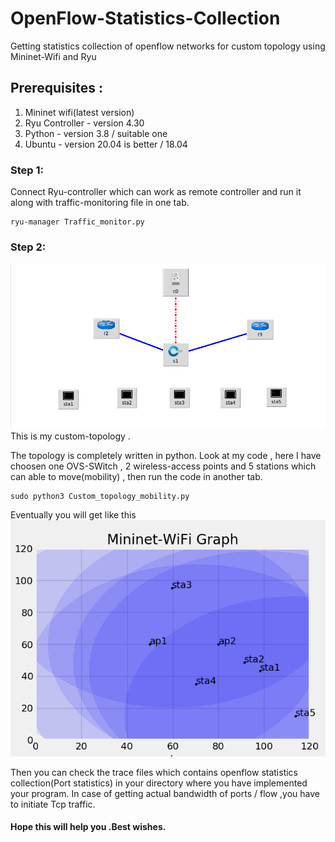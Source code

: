 # OpenFlow-Statistics-Collection
Getting statistics collection of openflow networks for custom topology using Mininet-Wifi and Ryu 

## Prerequisites :
1. Mininet wifi(latest version)
2. Ryu Controller - version 4.30
3. Python - version 3.8 / suitable one
4. Ubuntu - version 20.04 is better / 18.04 

### Step 1:
Connect Ryu-controller which can work as remote controller and run it along with traffic-monitoring file in one tab.

```
ryu-manager Traffic_monitor.py
```


### Step 2: 
![alt text](https://github.com/JenushanthAts/OpenFlow-Statistics-Collection/blob/master/mytopology.png?raw=true)
This is my custom-topology .

The topology is completely written in python. Look at my code , here I have choosen one OVS-SWitch , 2 wireless-access points and 5 stations which can able to move(mobility) , then run the code in another tab.

```
sudo python3 Custom_topology_mobility.py
```

Eventually you will get like this
![alt text](https://github.com/JenushanthAts/OpenFlow-Statistics-Collection/blob/master/Figure_1.png?raw=true)



Then you can check the trace files which contains openflow statistics collection(Port statistics) in your directory where you have implemented your program.
In case of getting actual bandwidth of ports / flow ,you have to initiate Tcp traffic.


#### Hope this will help you .Best wishes.







